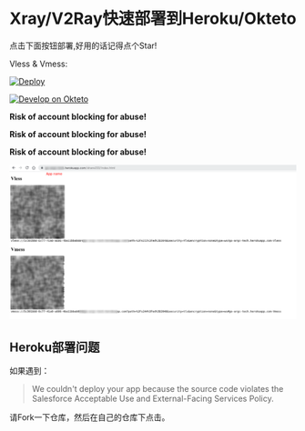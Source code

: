 # Xray/V2Ray快速部署到Heroku/Okteto

点击下面按钮部署,好用的话记得点个Star!

Vless & Vmess: 

[![Deploy](https://www.herokucdn.com/deploy/button.png)](https://heroku.com/deploy?template=https://github.com/12hisuu/heroku5d5.git) 

[![Develop on Okteto](https://okteto.com/develop-okteto.svg)](https://cloud.okteto.com/deploy)

**Risk of account blocking for abuse!**

**Risk of account blocking for abuse!**

**Risk of account blocking for abuse!**

![](show.png)

## Heroku部署问题

如果遇到：

> We couldn't deploy your app because the source code violates the Salesforce Acceptable Use and External-Facing Services Policy.

请Fork一下仓库，然后在自己的仓库下点击。

